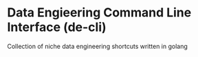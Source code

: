 # Data Engieering Command Line Interface (de-cli)

Collection of niche data engineering shortcuts written in golang
